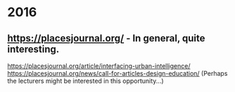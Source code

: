 
# 2016
## https://placesjournal.org/ - In general, quite interesting.
https://placesjournal.org/article/interfacing-urban-intelligence/
https://placesjournal.org/news/call-for-articles-design-education/ (Perhaps the lecturers might be interested in this opportunity...)
